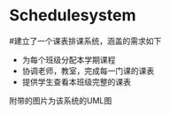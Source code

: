 # Schedulesystem
#建立了一个课表排课系统，涵盖的需求如下
* 为每个班级分配本学期课程
* 协调老师，教室，完成每一门课的课表
* 提供学生查看本班级完整的课表

附带的图片为该系统的UML图
